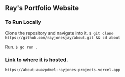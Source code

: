 ## Ray's Portfolio Website

### To Run Locally

Clone the repository and navigate into it.
`$ git clone https://github.com/rayjonesjay/about.git && cd about`

Run.
`$ go run .`

### Link to where it is hosted.
```
https://about-auazpdmel-rayjones-projects.vercel.app
```

